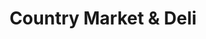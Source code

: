---
title: "Country Market & Deli"
url: /north-wilkesboro/country-market-and-deli/
shop: convenience
---